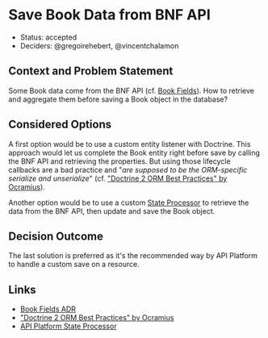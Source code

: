 # Save Book Data from BNF API

* Status: accepted
* Deciders: @gregoirehebert, @vincentchalamon

## Context and Problem Statement

Some Book data come from the BNF API (cf. [Book Fields](0000-book-fields.md)). How to retrieve and aggregate them
before saving a Book object in the database?

## Considered Options

A first option would be to use a custom entity listener with Doctrine. This approach would let us complete the Book
entity right before save by calling the BNF API and retrieving the properties. But using those lifecycle callbacks are
a bad practice and "_are supposed to be the ORM-specific serialize and unserialize_"
(cf. ["Doctrine 2 ORM Best Practices" by Ocramius](https://ocramius.github.io/doctrine-best-practices/)).

Another option would be to use a custom [State Processor](https://api-platform.com/docs/core/state-processors/) to
retrieve the data from the BNF API, then update and save the Book object.

## Decision Outcome

The last solution is preferred as it's the recommended way by API Platform to handle a custom save on a resource.

## Links

* [Book Fields ADR](0000-book-fields.md)
* ["Doctrine 2 ORM Best Practices" by Ocramius](https://ocramius.github.io/doctrine-best-practices/)
* [API Platform State Processor](https://api-platform.com/docs/core/state-processors/)
